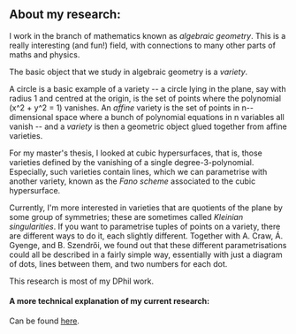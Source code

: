 ## About my research:

I work in the branch of mathematics known as *algebraic geometry*.
This is a really interesting (and fun!) field, with connections to many other parts of maths and physics.

The basic object that we study in algebraic geometry is a *variety*.

A circle is a basic example of a variety -- a circle lying in the plane, say with radius 1 and centred at the origin, is the set of points where the polynomial \(x^2 + y^2 = 1\) vanishes.
An *affine* variety is the set of points in n--dimensional space where a bunch of polynomial equations in n variables all vanish -- and a *variety* is then a geometric object glued together from affine varieties.

For my master's thesis, I looked at cubic hypersurfaces, that is, those varieties defined by the vanishing of a single degree-3-polynomial. Especially, such varieties contain  lines, which we can parametrise with another variety, known as the *Fano scheme* associated to the cubic hypersurface.

Currently, I'm more interested in varieties that are quotients of the plane by some group of symmetries; these are sometimes called *Kleinian singularities*. If you want to parametrise tuples of points on a variety, there are different ways to do it, each slightly different. Together with A. Craw, Á. Gyenge, and B. Szendrői, we found out that these different parametrisations could all be described in a fairly simple way, essentially with just a diagram of dots, lines between them, and two numbers for each dot.

This research is most of my DPhil work.


#### A more technical explanation of my current research:
Can be found [here](https://sorengam.github.io/research_detailed).